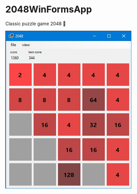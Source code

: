 # 2048WinFormsApp
Classic puzzle game 2048 🧩

![Image alt](https://github.com/VityaAnimato/2048WinFormsApp/blob/main/screenshot.jpg)
